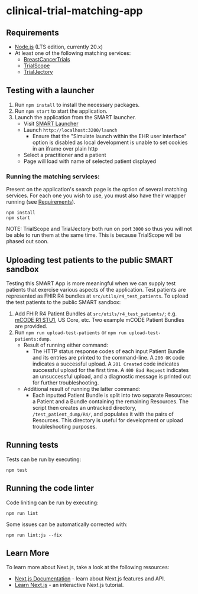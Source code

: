 # clinical-trial-matching-app

## Requirements

- [Node.js](https://nodejs.org/en/download/) (LTS edition, currently 20.x)
- At least one of the following matching services:
  - [BreastCancerTrials](https://github.com/mcode/clinical-trial-matching-service-breastcancertrials.org)
  - [TrialScope](https://github.com/mcode/clinical-trial-matching-service-trialscope)
  - [TrialJectory](https://github.com/mcode/clinical-trial-matching-service-trialjectory)

## Testing with a launcher

1. Run `npm install` to install the necessary packages.
2. Run `npm start` to start the application.
3. Launch the application from the SMART launcher.
   - Visit [SMART Launcher](http://launch.smarthealthit.org/?auth_error=&fhir_version_2=r4&iss=&launch_ehr=1&launch_url=http%3A%2F%2Flocalhost%3A3200%2Flaunch&patient=&prov_skip_auth=1&provider=&pt_skip_auth=1&public_key=&sde=&sim_ehr=0&token_lifetime=15&user_pt=)
   - Launch `http://localhost:3200/launch`
     - Ensure that the "Simulate launch within the EHR user interface" option is disabled as local development is unable to set cookies in an iframe over plain http
   - Select a practitioner and a patient
   - Page will load with name of selected patient displayed

### Running the matching services:

Present on the application's search page is the option of several matching services. For each one you wish to use, you must also have their wrapper running (see [Requirements](#requirements)).

```
npm install
npm start
```

NOTE: TrialScope and TrialJectory both run on port `3000` so thus you will not be able to run them at the same time. This is because TrialScope will be phased out soon.

## Uploading test patients to the public SMART sandbox

Testing this SMART App is more meaningful when we can supply test patients that exercise various aspects of the application. Test patients are represented as FHIR R4 bundles at `src/utils/r4_test_patients`. To upload the test patients to the public SMART sandbox:

1. Add FHIR R4 Patient Bundles at `src/utils/r4_test_patients/`; e.g. [mCODE R1 STU1](http://hl7.org/fhir/us/mcode/STU1/index.html), US Core, etc. Two example mCODE Patient Bundles are provided.
2. Run `npm run upload-test-patients` or `npm run upload-test-patients:dump`.
   - Result of running either command:
     - The HTTP status response codes of each input Patient Bundle and its entries are printed to the command-line. A `200 OK` code indicates a successful upload. A `201 Created` code indicates successful upload for the first time. A `400 Bad Request` indicates an unsuccessful upload, and a diagnostic message is printed out for further troubleshooting.
   - Additional result of running the latter command:
     - Each inputted Patient Bundle is split into two separate Resources: a Patient and a Bundle containing the remaining Resources. The script then creates an untracked directory, `/test_patient_dump/R4/`, and populates it with the pairs of Resources. This directory is useful for development or upload troubleshooting purposes.

## Running tests

Tests can be run by executing:

```
npm test
```

## Running the code linter

Code liniting can be run by executing:

```
npm run lint
```

Some issues can be automatically corrected with:

```
npm run lint:js --fix
```

## Learn More

To learn more about Next.js, take a look at the following resources:

- [Next.js Documentation](https://nextjs.org/docs) - learn about Next.js features and API.
- [Learn Next.js](https://nextjs.org/learn) - an interactive Next.js tutorial.
